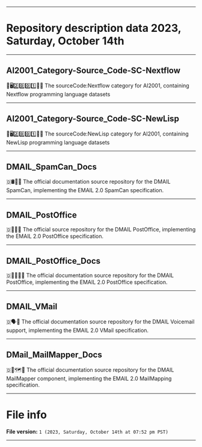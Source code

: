 
***

# Repository description data 2023, Saturday, October 14th

---

## AI2001_Category-Source_Code-SC-Nextflow

🧠️🖥️2️⃣️0️⃣️0️⃣️1️⃣️💾️📜️ The sourceCode:Nextflow category for AI2001, containing Nextflow programming language datasets

---

## AI2001_Category-Source_Code-SC-NewLisp

🧠️🖥️2️⃣️0️⃣️0️⃣️1️⃣️💾️📜️ The sourceCode:NewLisp category for AI2001, containing NewLisp programming language datasets

---

## DMAIL_SpamCan_Docs

🇩🛢️📧️📖️ The official documentation source repository for the DMAIL SpamCan, implementing the EMAIL 2.0 SpamCan specification.

---

## DMAIL_PostOffice

🇩🏣️📧️📮️ The official source repository for the DMAIL PostOffice, implementing the EMAIL 2.0 PostOffice specification.

---

## DMAIL_PostOffice_Docs

🇩🏣️📧️📮️📖️ The official documentation source repository for the DMAIL PostOffice, implementing the EMAIL 2.0 PostOffice specification.

---

## DMAIL_VMail

🇩🗣️📧️ The official documentation source repository for the DMAIL Voicemail support, implementing the EMAIL 2.0 VMail specification.

---

## DMail_MailMapper_Docs

🇩📧️🗺️📖️ The official documentation source repository for the DMAIL MailMapper component, implementing the EMAIL 2.0 MailMapping specification.

***

# File info

**File version:** `1 (2023, Saturday, October 14th at 07:52 pm PST)`

***

